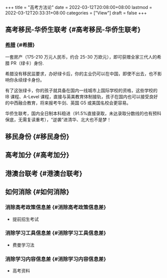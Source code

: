 +++
title = "高考方法论"
date = 2022-03-12T20:08:00+08:00
lastmod = 2022-03-12T20:33:31+08:00
categories = ["View"]
draft = false
+++

## 高考移民-华侨生联考 {#高考移民-华侨生联考}


### [希腊](https://mp.weixin.qq.com/s/idBQ8sQawmLY4_JIT8zXCA) {#希腊}

一套房产（175-210 万元人民币，约合 25-30 万欧元），即可获赠全家三代人的希腊 PR（绿卡）身份.

希腊没有移民监要求，办好绿卡后，你的主业仍可以在中国，即使不出去，也不影响你永续绿卡身份。

有了这张绿卡，你的孩子就具备在国内一线城市上国际学校的资格，这些学校的 IB 课程、A-Level 课程，直接与英美教育体制接轨，孩子在国内也可以接受良好的中西融合教育，将来报考牛剑、英国 G5 或美国名校会更容易。

华侨生联考，国内全日制本科稳进（91.5%直接录取，未达录取分数线的也有预科保底，无需复读重考），“逆袭”进清华、北大也不是梦！


## 移民身份 {#移民身份}


## 高考加分 {#高考加分}


## 港澳台联考 {#港澳台联考}


## 如何消除 {#如何消除}


### 消除高考政策信息差 {#消除高考政策信息差}

-   提前招生考试


### 消除学习工具信息差 {#消除学习工具信息差}

-   费曼学习法


### 消除学习内容信息差 {#消除学习内容信息差}

-   高考资料